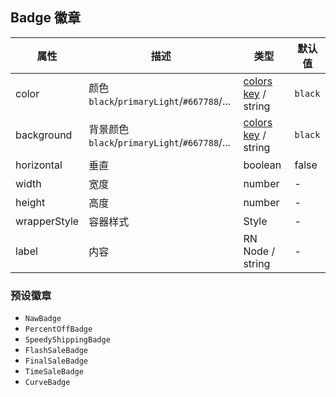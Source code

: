 ## Badge 徽章

| 属性           | 描述                                       | 类型                                 | 默认值     |
|--------------|------------------------------------------|------------------------------------|---------|
| color        | 颜色 `black`/`primaryLight`/`#667788`/...  | [colors key](./theme.md)  / string | `black` |
| background   | 背景颜色`black`/`primaryLight`/`#667788`/... | [colors key](./theme.md)  / string | `black` |
| horizontal   | 垂直                                       | boolean                            | false   |
| width        | 宽度                                       | number                             | -       |
| height       | 高度                                       | number                             | -       |
| wrapperStyle | 容器样式                                     | Style                              | -       |
| label        | 内容                                       | RN Node / string                   | -       |



### 预设徽章
- `NawBadge`
- `PercentOffBadge`
- `SpeedyShippingBadge`
- `FlashSaleBadge`
- `FinalSaleBadge`
- `TimeSaleBadge`
- `CurveBadge`

